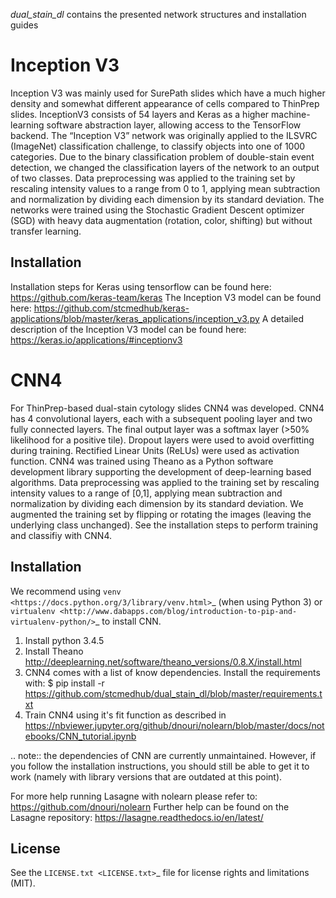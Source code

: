 *dual_stain_dl* contains the presented network structures and installation guides

# Inception V3

Inception V3 was mainly used for SurePath slides which have a much higher density and somewhat different appearance of cells compared to ThinPrep slides. InceptionV3 consists of 54 layers and Keras as a higher machine-learning software abstraction layer, allowing access to the TensorFlow backend. The “Inception V3” network was originally applied to the ILSVRC (ImageNet) classification challenge, to classify objects into one of 1000 categories. Due to the binary classification problem of double-stain event detection, we changed the classification layers of the network to an output of two classes. Data preprocessing was applied to the training set by rescaling intensity values to a range from 0 to 1, applying mean subtraction and normalization by dividing each dimension by its standard deviation. The networks were trained using the Stochastic Gradient Descent optimizer (SGD) with heavy data augmentation (rotation, color, shifting) but without transfer learning.

## Installation
Installation steps for Keras using tensorflow can be found here: https://github.com/keras-team/keras
The Inception V3 model can be found here: https://github.com/stcmedhub/keras-applications/blob/master/keras_applications/inception_v3.py
A detailed description of the Inception V3 model can be found here: https://keras.io/applications/#inceptionv3



# CNN4 

For ThinPrep-based dual-stain cytology slides CNN4 was developed. CNN4 has 4 convolutional layers, each with a subsequent pooling layer and two fully connected layers. The final output layer was a softmax layer (>50% likelihood for a positive tile). Dropout layers were used to avoid overfitting during training. Rectified Linear Units (ReLUs) were used as activation function. CNN4 was trained using Theano as a Python software development library supporting the development of deep-learning based algorithms. Data preprocessing was applied to the training set by rescaling intensity values to a range of [0,1], applying mean subtraction and normalization by dividing each dimension by its standard deviation. We augmented the training set by flipping or rotating the images (leaving the underlying class unchanged). See the installation steps to perform training and classifiy with CNN4.

## Installation

We recommend using `venv
<https://docs.python.org/3/library/venv.html>`_ (when using Python 3)
or `virtualenv
<http://www.dabapps.com/blog/introduction-to-pip-and-virtualenv-python/>`_
to install CNN.

1. Install python 3.4.5 
2. Install Theano http://deeplearning.net/software/theano_versions/0.8.X/install.html
3. CNN4 comes with a list of know dependencies. Install the requirements with: $ pip install -r https://github.com/stcmedhub/dual_stain_dl/blob/master/requirements.txt
4. Train CNN4 using it's fit function as described in https://nbviewer.jupyter.org/github/dnouri/nolearn/blob/master/docs/notebooks/CNN_tutorial.ipynb

.. note:: 
  the dependencies of CNN are currently unmaintained. However, if you follow the
  installation instructions, you should still be able to get it to
  work (namely with library versions that are outdated at this point).

For more help running Lasagne with nolearn please refer to: https://github.com/dnouri/nolearn 
Further help can be found on the Lasagne repository: https://lasagne.readthedocs.io/en/latest/

## License

See the `LICENSE.txt <LICENSE.txt>`_ file for license rights and
limitations (MIT).
